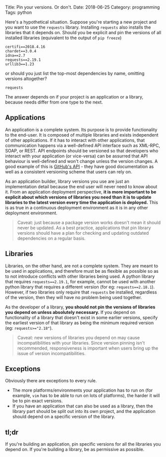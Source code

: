 Title: Pin your versions. Or don't.
Date: 2018-06-25
Category: programming
Tags: python

Here's a hypothetical situation. Suppose you're starting a new project and you
want to use the `requests` library. Installing `requests` also installs the
libraries that it depends on. Should you be explicit and pin the versions of
all installed libraries (equivalent to the output of `pip freeze`)
```pip
certifi==2018.4.16
chardet==3.0.4
idna==2.7
requests==2.19.1
urllib3==1.23
```

or should you just list the top-most dependencies by name, omitting versions
altogether?
```pip
requests
```

The answer depends on if your project is an application or a library, because
needs differ from one type to the next.

## Applications
An application is a complete system. Its purpose is to provide functionality to
the end-user. It is composed of multiple libraries and exists independent of
other applications. If it has to interact with other applications, that
communication happens via a well-defined API interface such as XML-RPC, SOAP,
or REST. API endpoints should be versioned so that developers who interact with
your application (or vice-versa) can be assurred that API behaviour is
well-defined and won't change unless the version changes. A good example of
this is [GitHub's API](https://developer.github.com/v3/?) - they have good
documentation as well as a consistent versioning scheme that users can rely on.

As an application builder, library versions you use are just an implementation
detail because the end user will never need to know about it. From an
application deployment perspective, **it is more important to be explicit about
which versions of libraries you need than it is to update libraries to the
latest version every time the application is deployed.** This is as true in a
continuous deployment environment as it is in any other deployment environment.

> Caveat: just because a package version works doesn't mean it should never be
> updated. As a best practice, applications that pin library versions should
> have a plan for checking and updating outdated dependencies on a regular
> basis.

## Libraries
Libraries, on the other hand, are not a complete system. They are meant to be
used in applications, and therefore must be as flexible as possible so as to
not introduce conflicts with other libraries being used. A python library that
requires `requests==2.19.1`, for example, cannot be used with another python
library that requires a different version (for eg: `requests==2.18.1`).
However, if two libraries only require that `requests` be installed, regardless
of the version, then they will have no problem being used together.

As the developer of a library, **you should not pin the versions of libraries
you depend on unless absolutely necessary.** If you depend on functionality of
a library that doesn't exist in some earlier versions, specify the earliest
version of that library as being the minimum required version (eg:
`requests>="2.18"`).

> Caveat: new versions of libraries you depend on may cause incompatibilities
> with your libraries. Since version pinning isn't recommended, responsiveness
> is important when users bring up the issue of version incompatibilities.

## Exceptions
Obviously there are exceptions to every rule.

* The more platforms/environments your application has to run on (for example,
  `vim` has to be able to run on lots of platforms), the harder it will be to
  pin exact versions.
* If you have an application that can also be used as a library, then the
  library part should be split out into its own project, and the application
  should depend on a specific version of the library.

## tl;dr
If you're building an application, pin specific versions for all the libraries
you depend on. If you're building a library, be as permissive as possible.
